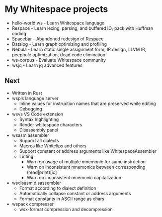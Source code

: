 # My Whitespace projects

- hello-world.ws - Learn Whitespace language
- Respace - Learn lexing, parsing, and buffered IO; pack with Huffman coding
- Spacebar - Abandoned redesign of Respace
- Datalog - Learn graph optimizing and profiling
- Nebula - Learn static single assignment form, IR design, LLVM IR, peephole optimization, dead code elimination
- ws-corpus - Evaluate Whitespace community
- wsjq - Learn jq advanced features

## Next

- Written in Rust
- wspls language server
  - Inline values for instruction names that are preserved while editing
  - Debugging
- wsvs VS Code extension
  - Syntax highlighting
  - Render whitespace characters
  - Disassembly panel
- wsasm assembler
  - Support all dialects
  - Macros like Whitelips and others
  - Support constant or address arguments like WhitespaceAssembler
  - Linting
    - Warn on usage of multiple mnemonic for same instruction
    - Warn on inconsistent mnemonics between corresponding (read|print)[ic]
    - Warn on inconsistent mnemonic capitalization
- wsdisasm disassembler
  - Format according to dialect definition
  - Automatically collapse constant or address arguments
  - Format constants in ASCII range as chars
- wspack compresser
  - wsx-format compression and decompression
